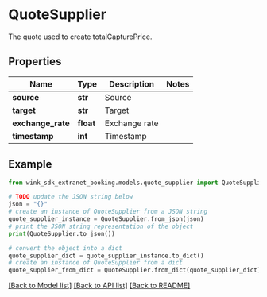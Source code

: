 # QuoteSupplier

The quote used to create totalCapturePrice.

## Properties

Name | Type | Description | Notes
------------ | ------------- | ------------- | -------------
**source** | **str** | Source | 
**target** | **str** | Target | 
**exchange_rate** | **float** | Exchange rate | 
**timestamp** | **int** | Timestamp | 

## Example

```python
from wink_sdk_extranet_booking.models.quote_supplier import QuoteSupplier

# TODO update the JSON string below
json = "{}"
# create an instance of QuoteSupplier from a JSON string
quote_supplier_instance = QuoteSupplier.from_json(json)
# print the JSON string representation of the object
print(QuoteSupplier.to_json())

# convert the object into a dict
quote_supplier_dict = quote_supplier_instance.to_dict()
# create an instance of QuoteSupplier from a dict
quote_supplier_from_dict = QuoteSupplier.from_dict(quote_supplier_dict)
```
[[Back to Model list]](../README.md#documentation-for-models) [[Back to API list]](../README.md#documentation-for-api-endpoints) [[Back to README]](../README.md)


